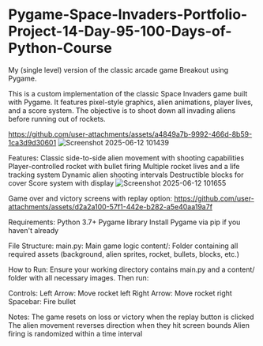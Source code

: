 # Pygame-Space-Invaders-Portfolio-Project-14-Day-95-100-Days-of-Python-Course
My (single level) version of the classic arcade game Breakout using Pygame.

This is a custom implementation of the classic Space Invaders game built with Pygame. It features pixel-style graphics, alien animations, player lives, and a score system. The objective is to shoot down all invading aliens before running out of rockets.

https://github.com/user-attachments/assets/a4849a7b-9992-466d-8b59-1ca3d9d30601
![Screenshot 2025-06-12 101439](https://github.com/user-attachments/assets/f9cf6e71-9c6e-4d17-b315-e34984a8c132)

Features:
Classic side-to-side alien movement with shooting capabilities
Player-controlled rocket with bullet firing
Multiple rocket lives and a life tracking system
Dynamic alien shooting intervals
Destructible blocks for cover
Score system with display
![Screenshot 2025-06-12 101655](https://github.com/user-attachments/assets/bf85ba5f-571f-452e-9914-e50d34534ca3)

Game over and victory screens with replay option:
https://github.com/user-attachments/assets/d2a2a100-57f1-442e-b282-a5e40aa19a7f

Requirements:
Python 3.7+
Pygame library
Install Pygame via pip if you haven't already

File Structure:
main.py: Main game logic
content/: Folder containing all required assets (background, alien sprites, rocket, bullets, blocks, etc.)

How to Run:
Ensure your working directory contains main.py and a content/ folder with all necessary images. Then run:

Controls:
Left Arrow: Move rocket left
Right Arrow: Move rocket right
Spacebar: Fire bullet

Notes:
The game resets on loss or victory when the replay button is clicked
The alien movement reverses direction when they hit screen bounds
Alien firing is randomized within a time interval

